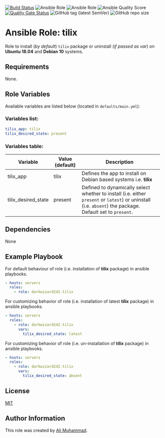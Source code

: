 [![Build Status](https://travis-ci.com/darkwizard242/ansible-role-tilix.svg?branch=master)](https://travis-ci.com/darkwizard242/ansible-role-tilix) ![Ansible Role](https://img.shields.io/ansible/role/43058?color=dark%20green%20) ![Ansible Role](https://img.shields.io/ansible/role/d/43058?label=role%20downloads) ![Ansible Quality Score](https://img.shields.io/ansible/quality/43058?label=ansible%20quality%20score) [![Quality Gate Status](https://sonarcloud.io/api/project_badges/measure?project=ansible-role-tilix&metric=alert_status)](https://sonarcloud.io/dashboard?id=ansible-role-tilix) ![GitHub tag (latest SemVer)](https://img.shields.io/github/tag/darkwizard242/ansible-role-tilix?label=release) ![GitHub repo size](https://img.shields.io/github/repo-size/darkwizard242/ansible-role-tilix?color=orange&style=flat-square)

# Ansible Role: tilix

Role to install (_by default_) `tilix` package or uninstall (_if passed as var_) on **Ubuntu 18.04** and **Debian 10** systems.

## Requirements

None.

## Role Variables

Available variables are listed below (located in `defaults/main.yml`):

### Variables list:

```yaml
tilix_app: tilix
tilix_desired_state: present
```

### Variables table:

Variable            | Value (default) | Description
------------------- | --------------- | --------------------------------------------------------------------------------------------------------------------------------------------------------
tilix_app           | tilix           | Defines the app to install on Debian based systems i.e. **tilix**
tilix_desired_state | present         | Defined to dynamically select whether to install (i.e. either `present` or `latest`) or uninstall (i.e. `absent`) the package. Default set to `present`.

## Dependencies

None

## Example Playbook

For default behaviour of role (i.e. installation of **tilix** package) in ansible playbooks.

```yaml
- hosts: servers
  roles:
    - role: darkwizard242.tilix
```

For customizing behavior of role (i.e. installation of latest **tilix** package) in ansible playbooks.

```yaml
- hosts: servers
  roles:
    - role: darkwizard242.tilix
      vars:
        tilix_desired_state: latest
```

For customizing behavior of role (i.e. un-installation of **tilix** package) in ansible playbooks.

```yaml
- hosts: servers
  roles:
    - role: darkwizard242.tilix
      vars:
        tilix_desired_state: absent
```

## License

[MIT](https://github.com/darkwizard242/ansible-role-tilix/blob/master/LICENSE)

## Author Information

This role was created by [Ali Muhammad](https://www.linkedin.com/in/ali-muhammad-759791130/).
